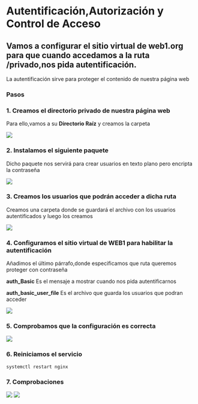 # Autentificación,Autorización y Control de Acceso
## Vamos a configurar el sitio virtual de **web1.org** para que cuando accedamos a la ruta **/privado**,nos pida autentificación.
La autentificación sirve para proteger el contenido de nuestra página web

### Pasos

### 1. Creamos el directorio **privado** de nuestra página web
   Para ello,vamos a su **Directorio Raíz** y creamos la carpeta
    
   ![](https://github.com/jesusromero92/NGINX/blob/main/Fotos/7.png)
   
### 2. Instalamos el siguiente paquete
   Dicho paquete nos servirá para crear usuarios en texto plano pero encripta la contraseña
   
   ![](https://github.com/jesusromero92/NGINX/blob/main/Fotos/7.1.png)
   
### 3. Creamos los usuarios que podrán acceder a dicha ruta
   Creamos una carpeta donde se guardará el archivo con los usuarios autentificados y luego los creamos
   
   ![](https://github.com/jesusromero92/NGINX/blob/main/Fotos/7.2.png)
   
   
### 4. Configuramos el sitio virtual de WEB1 para habilitar la autentificación
   Añadimos el último párrafo,donde especificamos que ruta queremos proteger con contraseña
   
   **auth_Basic** Es el mensaje a mostrar cuando nos pida autentificarnos
   
   **auth_basic_user_file** Es el archivo que guarda los usuarios que podran acceder
   
   ![](https://github.com/jesusromero92/NGINX/blob/main/Fotos/7.3.png)
   
### 5. Comprobamos que la configuración es correcta

![](https://github.com/jesusromero92/NGINX/blob/main/Fotos/5.6.png)

### 6. Reiniciamos el servicio

```systemctl restart nginx```

### 7. Comprobaciones

![](https://github.com/jesusromero92/NGINX/blob/main/Fotos/7.4.png)
![](https://github.com/jesusromero92/NGINX/blob/main/Fotos/7.5.png)
